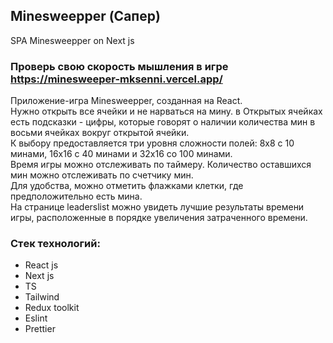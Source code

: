 ## Minesweepper (Сапер)

SPA Minesweepper on Next js

### Проверь свою скорость мышления в игре https://minesweeper-mksenni.vercel.app/

<p>Приложение-игра Minesweepper, созданная на React.<br />Нужно открыть все ячейки и не нарваться на мину. в Открытых ячейках есть подсказки - цифры, которые говорят о наличии количества мин в восьми ячейках вокруг открытой ячейки.<br />К выбору предоставляется три уровня сложности полей: 8х8 с 10 минами, 16х16 с 40 минами и 32х16 со 100 минами.<br />Время игры можно отслеживать по таймеру. Количество оставшихся мин можно отслеживать по счетчику мин.<br />Для удобства, можно отметить флажками клетки, где предположительно есть мина.<br />На странице leaderslist можно увидеть лучшие результаты времени игры, расположенные в порядке увеличения затраченного времени.</p>

### Стeк технологий:

- React js
- Next js
- TS
- Tailwind
- Redux toolkit
- Eslint
- Prettier
